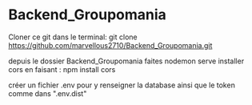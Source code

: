# Backend_Groupomania

Cloner ce git dans le terminal: 
git clone https://github.com/marvellous2710/Backend_Groupomania.git

depuis le dossier Backend_Groupomania faites nodemon serve
installer cors en faisant : npm install cors


créer un fichier .env pour y renseigner la database ainsi que le token comme dans ".env.dist"
